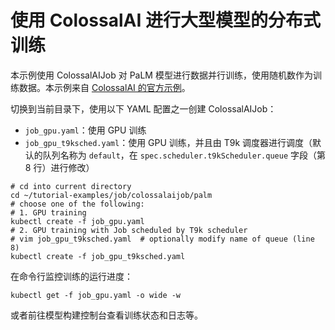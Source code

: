 # 使用 ColossalAI 进行大型模型的分布式训练

本示例使用 ColossalAIJob 对 PaLM 模型进行数据并行训练，使用随机数作为训练数据。本示例来自 [ColossalAI 的官方示例](https://github.com/hpcaitech/ColossalAI/tree/main/examples/language/palm)。

切换到当前目录下，使用以下 YAML 配置之一创建 ColossalAIJob：

* `job_gpu.yaml`：使用 GPU 训练
* `job_gpu_t9ksched.yaml`：使用 GPU 训练，并且由 T9k 调度器进行调度（默认的队列名称为 `default`，在 `spec.scheduler.t9kScheduler.queue` 字段（第 8 行）进行修改）

```shell
# cd into current directory
cd ~/tutorial-examples/job/colossalaijob/palm
# choose one of the following:
# 1. GPU training
kubectl create -f job_gpu.yaml
# 2. GPU training with Job scheduled by T9k scheduler
# vim job_gpu_t9ksched.yaml  # optionally modify name of queue (line 8)
kubectl create -f job_gpu_t9ksched.yaml
```

在命令行监控训练的运行进度：

```shell
kubectl get -f job_gpu.yaml -o wide -w
```

或者前往模型构建控制台查看训练状态和日志等。
